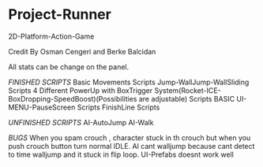 # Project-Runner
2D-Platform-Action-Game

Credit By Osman Cengeri and Berke Balcidan

All stats can be change on the panel.


*FINISHED SCRIPTS*
Basic Movements Scripts
Jump-WallJump-WallSliding Scripts
4 Different PowerUp with BoxTrigger System(Rocket-ICE-BoxDropping-SpeedBoost)(Possibilities are adjustable) Scripts
BASIC UI-MENU-PauseScreen Scripts
FinishLine Scripts

*UNFINISHED SCRIPTS*
AI-AutoJump
AI-Walk


*BUGS*
When you spam crouch , character stuck in th crouch but when you push crouch button turn normal IDLE.
AI cant walljump because cant detect to time walljump and it stuck in flip loop.
UI-Prefabs doesnt work well
